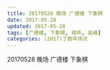 ```yaml
---
title: 20170528 晚场 广德楼 下象棋
date: 2017-05-28
updated: 2017-05-28
tags: [广德楼, 下象棋, 相声, 高峰] 
categories: (2017)丁酉年场次 
---
```

20170528 晚场 广德楼 下象棋